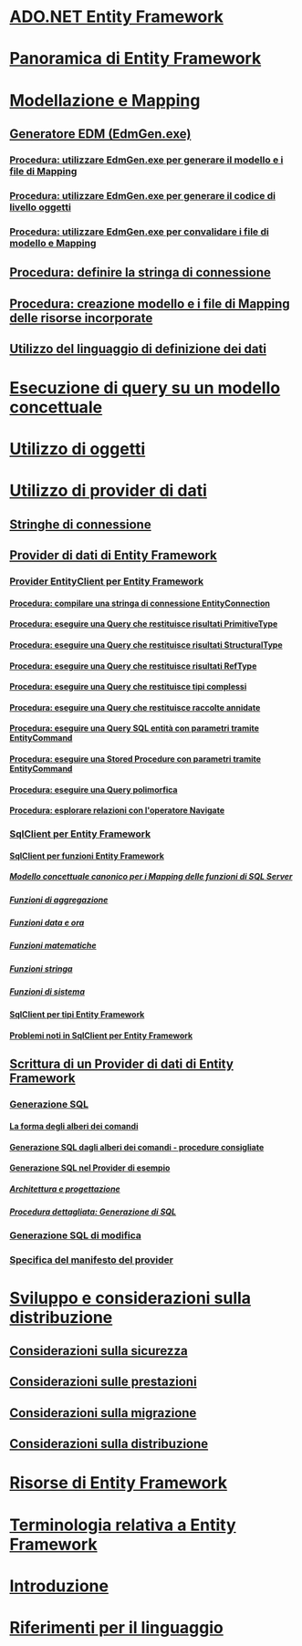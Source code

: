 # [ADO.NET Entity Framework](index.md)
# [Panoramica di Entity Framework](overview.md)
# [Modellazione e Mapping](modeling-and-mapping.md)
## [Generatore EDM (EdmGen.exe)](edm-generator-edmgen-exe.md)
### [Procedura: utilizzare EdmGen.exe per generare il modello e i file di Mapping](how-to-use-edmgen-exe-to-generate-the-model-and-mapping-files.md)
### [Procedura: utilizzare EdmGen.exe per generare il codice di livello oggetti](how-to-use-edmgen-exe-to-generate-object-layer-code.md)
### [Procedura: utilizzare EdmGen.exe per convalidare i file di modello e Mapping](how-to-use-edmgen-exe-to-validate-model-and-mapping-files.md)
## [Procedura: definire la stringa di connessione](how-to-define-the-connection-string.md)
## [Procedura: creazione modello e i file di Mapping delle risorse incorporate](how-to-make-model-and-mapping-files-embedded-resources.md)
## [Utilizzo del linguaggio di definizione dei dati](working-with-data-definition-language.md)
# [Esecuzione di query su un modello concettuale](querying-a-conceptual-model.md)
# [Utilizzo di oggetti](working-with-objects.md)
# [Utilizzo di provider di dati](working-with-data-providers.md)
## [Stringhe di connessione](connection-strings.md)
## [Provider di dati di Entity Framework](data-providers.md)
### [Provider EntityClient per Entity Framework](entityclient-provider-for-the-entity-framework.md)
#### [Procedura: compilare una stringa di connessione EntityConnection](how-to-build-an-entityconnection-connection-string.md)
#### [Procedura: eseguire una Query che restituisce risultati PrimitiveType](how-to-execute-a-query-that-returns-primitivetype-results.md)
#### [Procedura: eseguire una Query che restituisce risultati StructuralType](how-to-execute-a-query-that-returns-structuraltype-results.md)
#### [Procedura: eseguire una Query che restituisce risultati RefType](how-to-execute-a-query-that-returns-reftype-results.md)
#### [Procedura: eseguire una Query che restituisce tipi complessi](how-to-execute-a-query-that-returns-complex-types.md)
#### [Procedura: eseguire una Query che restituisce raccolte annidate](how-to-execute-a-query-that-returns-nested-collections.md)
#### [Procedura: eseguire una Query SQL entità con parametri tramite EntityCommand](how-to-execute-a-parameterized-entity-sql-query-using-entitycommand.md)
#### [Procedura: eseguire una Stored Procedure con parametri tramite EntityCommand](how-to-execute-a-parameterized-stored-procedure-using-entitycommand.md)
#### [Procedura: eseguire una Query polimorfica](how-to-execute-a-polymorphic-query.md)
#### [Procedura: esplorare relazioni con l'operatore Navigate](how-to-navigate-relationships-with-the-navigate-operator.md)
### [SqlClient per Entity Framework](sqlclient-for-the-entity-framework.md)
#### [SqlClient per funzioni Entity Framework](sqlclient-for-ef-functions.md)
##### [Modello concettuale canonico per i Mapping delle funzioni di SQL Server](conceptual-model-canonical-to-sql-server-functions-mapping.md)
##### [Funzioni di aggregazione](aggregate-functions-sqlclient-for-entity-framework.md)
##### [Funzioni data e ora](date-and-time-functions.md)
##### [Funzioni matematiche](mathematical-functions.md)
##### [Funzioni stringa](string-functions.md)
##### [Funzioni di sistema](system-functions.md)
#### [SqlClient per tipi Entity Framework](sqlclient-for-ef-types.md)
#### [Problemi noti in SqlClient per Entity Framework](known-issues-in-sqlclient-for-entity-framework.md)
## [Scrittura di un Provider di dati di Entity Framework](writing-an-ef-data-provider.md)
### [Generazione SQL](sql-generation.md)
#### [La forma degli alberi dei comandi](the-shape-of-the-command-trees.md)
#### [Generazione SQL dagli alberi dei comandi - procedure consigliate](generating-sql-from-command-trees-best-practices.md)
#### [Generazione SQL nel Provider di esempio](sql-generation-in-the-sample-provider.md)
##### [Architettura e progettazione](architecture-and-design.md)
##### [Procedura dettagliata: Generazione di SQL](walkthrough-sql-generation.md)
### [Generazione SQL di modifica](modification-sql-generation.md)
### [Specifica del manifesto del provider](provider-manifest-specification.md)
# [Sviluppo e considerazioni sulla distribuzione](development-and-deployment-considerations.md)
## [Considerazioni sulla sicurezza](security-considerations.md)
## [Considerazioni sulle prestazioni](performance-considerations.md)
## [Considerazioni sulla migrazione](migration-considerations.md)
## [Considerazioni sulla distribuzione](deployment-considerations.md)
# [Risorse di Entity Framework](resources.md)
# [Terminologia relativa a Entity Framework](terminology.md)
# [Introduzione](getting-started.md)
# [Riferimenti per il linguaggio](language-reference/)
